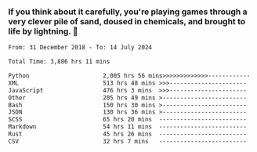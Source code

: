 ### If you think about it carefully, you're playing games through a very clever pile of sand, doused in chemicals, and brought to life by lightning.  👋


<!--START_SECTION:waka-->

```txt
From: 31 December 2018 - To: 14 July 2024

Total Time: 3,886 hrs 11 mins

Python                     2,005 hrs 56 mins>>>>>>>>>>>>>------------   51.62 %
XML                        513 hrs 48 mins >>>----------------------   13.22 %
JavaScript                 476 hrs 3 mins  >>>----------------------   12.25 %
Other                      205 hrs 49 mins >------------------------   05.30 %
Bash                       150 hrs 30 mins >------------------------   03.87 %
JSON                       130 hrs 36 mins >------------------------   03.36 %
SCSS                       65 hrs 20 mins  -------------------------   01.68 %
Markdown                   54 hrs 11 mins  -------------------------   01.39 %
Rust                       45 hrs 26 mins  -------------------------   01.17 %
CSV                        32 hrs 7 mins   -------------------------   00.83 %
```

<!--END_SECTION:waka-->
